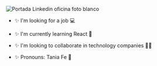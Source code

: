 
![Portada Linkedin oficina foto blanco](https://user-images.githubusercontent.com/116085996/229599675-9c6345a7-7125-427c-83f6-3ddf905f21f6.png)


<!-- **Taniagf31/Taniagf31** is a ✨ _special_ ✨ repository because its `README.md` (this file) appears on your GitHub profile. -->

- ✨ I'm looking for a job 💻

- ✨ I'm currently learning React 📝

- ✨ I'm looking to collaborate in technology companies 👩‍💼

<!-- - ✨ How to reach me: taniafe98@gmail.com 📧 -->

- ✨ Pronouns: Tania Fe 🌸

